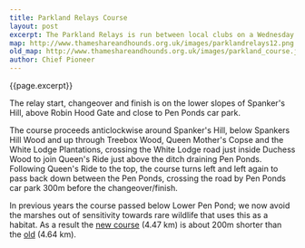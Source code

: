 ```yaml
---
title: Parkland Relays Course
layout: post
excerpt: The Parkland Relays is run between local clubs on a Wednesday summer's evening in Richmond Park.
map: http://www.thameshareandhounds.org.uk/images/parklandrelays12.png
old_map: http://www.thameshareandhounds.org.uk/images/parkland_course.jpg
author: Chief Pioneer
---
```


{{page.excerpt}}

The relay start, changeover and finish is on the lower slopes of Spanker's Hill, above Robin Hood Gate and
close to Pen Ponds car park.

The course proceeds anticlockwise around Spanker's Hill, below Spankers Hill Wood and up through Treebox Wood,
Queen Mother's Copse and the White Lodge Plantations, crossing the White Lodge road just inside Duchess Wood to
join Queen's Ride just above the ditch draining Pen Ponds. Following Queen's Ride to the top, the course turns
left and left again to pass back down between the Pen Ponds, crossing the road by Pen Ponds car park 300m before
the changeover/finish.

In previous years the course passed below Lower Pen Pond; we now avoid the marshes out of sensitivity towards
rare wildlife that uses this as a habitat. As a result the <a href="{{map}}">new course</a> (4.47 km) is about
200m shorter than the <a href="{{old_map}}">old</a> (4.64 km).
